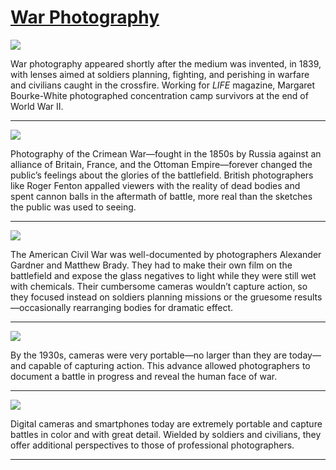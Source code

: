 # [War Photography](http://artstories.artsmia.org/#/stories/1438)

![](http://cdn.dx.artsmia.org/thumbs/tn_mia_2023617.jpg)

War photography appeared shortly after the medium was invented, in 1839, with lenses aimed at soldiers planning, fighting, and perishing in warfare and civilians caught in the crossfire. Working for *LIFE* magazine, Margaret Bourke-White photographed concentration camp survivors at the end of World War II.

---

![](http://cdn.dx.artsmia.org/thumbs/tn_2014_TDX_MIAArtStories_198.jpg)

Photography of the Crimean War—fought in the 1850s by Russia against an alliance of Britain, France, and the Ottoman Empire—forever changed the public’s feelings about the glories of the battlefield. British photographers like Roger Fenton appalled viewers with the reality of dead bodies and spent cannon balls in the aftermath of battle, more real than the sketches the public was used to seeing. 

---

![](http://cdn.dx.artsmia.org/thumbs/tn_2014_TDX_MIAArtStories_197.jpg)

The American Civil War was well-documented by photographers Alexander Gardner and Matthew Brady. They had to make their own film on the battlefield and expose the glass negatives to light while they were still wet with chemicals. Their cumbersome cameras wouldn’t capture action, so they focused instead on soldiers planning missions or the gruesome results—occasionally rearranging bodies for dramatic effect.

---

![](http://cdn.dx.artsmia.org/thumbs/tn_2014_TDX_MIAArtStories_193.jpg)

By the 1930s, cameras were very portable—no larger than they are today—and capable of capturing action. This advance allowed photographers to document a battle in progress and reveal the human face of war. 

---

![](http://cdn.dx.artsmia.org/thumbs/tn_2014_TDX_MIAArtStories_188.jpg)

Digital cameras and smartphones today are extremely portable and capture battles in color and with great detail. Wielded by soldiers and civilians, they offer additional perspectives to those of professional photographers. 

---
